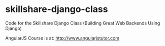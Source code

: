 skillshare-django-class
=======================

Code for the Skillshare Django Class (Building Great Web Backends Using Django)

AngularJS Course is at: http://www.angularjstutor.com

